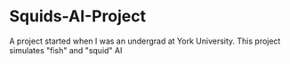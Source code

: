 # Squids-AI-Project
A project started when I was an undergrad at York University. This project simulates "fish" and "squid" AI
